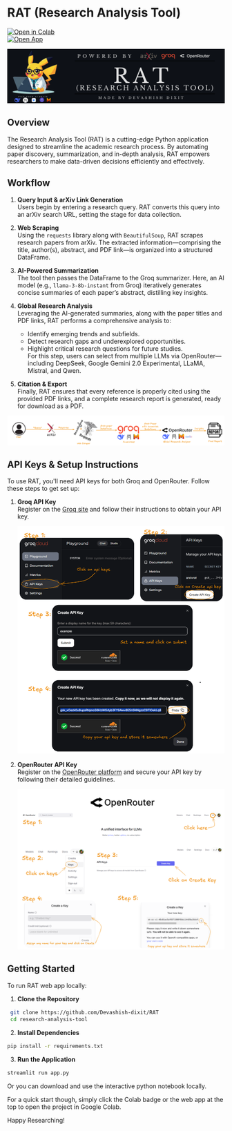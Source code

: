 # RAT (Research Analysis Tool)

[![Open in Colab](https://colab.research.google.com/assets/colab-badge.svg)](https://colab.research.google.com/drive/1ODMONDhrKzaGUZcDuedUXy6yZ2rnF4uL?usp=sharing)  
[![Open App](https://img.shields.io/badge/Open%20App-Live-blue?style=for-the-badge)](https://rat-r0u0.onrender.com)


![RAT](https://github.com/Devashish-dixit/RAT/blob/main/images/RATforRender.png)
## Overview
The Research Analysis Tool (RAT) is a cutting-edge Python application designed to streamline the academic research process. By automating paper discovery, summarization, and in-depth analysis, RAT empowers researchers to make data-driven decisions efficiently and effectively.

## Workflow

1. **Query Input & arXiv Link Generation**  
   Users begin by entering a research query. RAT converts this query into an arXiv search URL, setting the stage for data collection.

2. **Web Scraping**  
   Using the `requests` library along with `BeautifulSoup`, RAT scrapes research papers from arXiv. The extracted information—comprising the title, author(s), abstract, and PDF link—is organized into a structured DataFrame.

3. **AI-Powered Summarization**  
   The tool then passes the DataFrame to the Groq summarizer. Here, an AI model (e.g., `llama-3-8b-instant` from Groq) iteratively generates concise summaries of each paper’s abstract, distilling key insights.

4. **Global Research Analysis**  
   Leveraging the AI-generated summaries, along with the paper titles and PDF links, RAT performs a comprehensive analysis to:
   - Identify emerging trends and subfields.
   - Detect research gaps and underexplored opportunities.
   - Highlight critical research questions for future studies.  
   For this step, users can select from multiple LLMs via OpenRouter—including DeepSeek, Google Gemini 2.0 Experimental, LLaMA, Mistral, and Qwen.

5. **Citation & Export**  
   Finally, RAT ensures that every reference is properly cited using the provided PDF links, and a complete research report is generated, ready for download as a PDF.

<!-- Placeholder for workflow visualization image -->
![Workflow Diagram](https://github.com/Devashish-dixit/RAT/blob/main/images/RATworkflow.png)

## API Keys & Setup Instructions

To use RAT, you'll need API keys for both Groq and OpenRouter. Follow these steps to get set up:

1. **Groq API Key**  
   Register on the [Groq site](https://console.groq.com/) and follow their instructions to obtain your API key.  
   <!-- Placeholder for Groq API key setup image -->
   ![Groq API Key Setup](https://github.com/Devashish-dixit/RAT/blob/main/images/groqapikey.png)

2. **OpenRouter API Key**  
   Register on the [OpenRouter platform](https://openrouter.ai/) and secure your API key by following their detailed guidelines.  
   <!-- Placeholder for OpenRouter API key setup image -->
   ![OpenRouter API Key Setup](https://github.com/Devashish-dixit/RAT/blob/main/images/Openrouterapikey.png)
## Getting Started

To run RAT web app locally:

1. **Clone the Repository**
  ```bash
   git clone https://github.com/Devashish-dixit/RAT
   cd research-analysis-tool
```
2. **Install Dependencies**

```bash
pip install -r requirements.txt
```
3. **Run the Application**

```bash
streamlit run app.py

```
Or you can download and use the interactive python notebook locally.

For a quick start though, simply click the Colab badge or the web app at the top to open the project in Google Colab.

Happy Researching!
